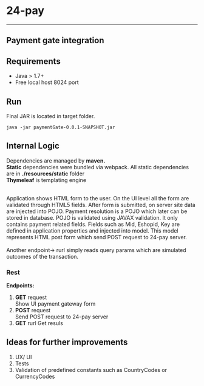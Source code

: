 # 24-pay 
---
## Payment gate integration

## Requirements
* Java > 1.7+
* Free local host 8024 port 

## Run
Final JAR is located in target folder. 

`
java -jar paymentGate-0.0.1-SNAPSHOT.jar
`

## Internal Logic

Dependencies are managed by **maven.** <br />
**Static** dependencies were bundled via webpack. 
All static dependencies are in **./resources/static** folder <br />
**Thymeleaf** is templating engine

<br />
Application shows HTML form to the user. On the UI level all the form are validated
through HTML5 fields. After form is submitted, on server site data are injected into POJO. Payment resolution is a POJO 
which later can be stored in database. POJO is validated using JAVAX validation. It only contains payment related fields. 
Fields such as Mid, Eshopid, Key are defined in application properties and injected into model. This model represents 
HTML post form which send POST request to 24-pay server.  <br /> <br />Another endpoint-> rurl simply reads query params
which are simulated outcomes of the transaction. 

### Rest
**Endpoints:**
1. **GET** request                       
   Show UI payment gateway form 
2. **POST** request      
   Send POST request to 24-pay server
3. **GET** rurl
   Get resuls

   
## Ideas for further improvements
1. UX/ UI
2. Tests
3. Validation of predefined constants such as CountryCodes or CurrencyCodes 
